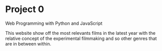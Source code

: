 # Project 0

Web Programming with Python and JavaScript

This website show off the most relevants films in the latest year with the relative concept of the experimental filmmaking and so other genres that are in between within. 
